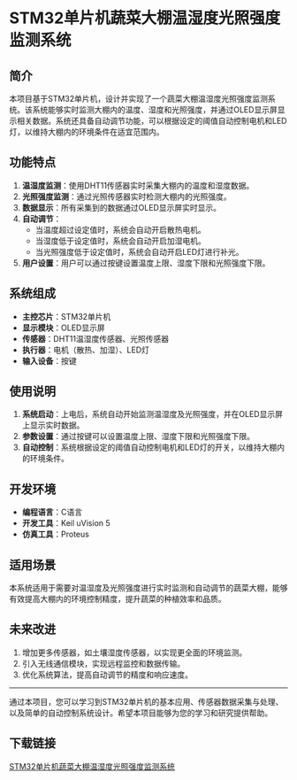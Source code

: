 # STM32单片机蔬菜大棚温湿度光照强度监测系统

## 简介

本项目基于STM32单片机，设计并实现了一个蔬菜大棚温湿度光照强度监测系统。该系统能够实时监测大棚内的温度、湿度和光照强度，并通过OLED显示屏显示相关数据。系统还具备自动调节功能，可以根据设定的阈值自动控制电机和LED灯，以维持大棚内的环境条件在适宜范围内。

## 功能特点

1. **温湿度监测**：使用DHT11传感器实时采集大棚内的温度和湿度数据。
2. **光照强度监测**：通过光照传感器实时检测大棚内的光照强度。
3. **数据显示**：所有采集到的数据通过OLED显示屏实时显示。
4. **自动调节**：
   - 当温度超过设定值时，系统会自动开启散热电机。
   - 当湿度低于设定值时，系统会自动开启加湿电机。
   - 当光照强度低于设定值时，系统会自动开启LED灯进行补光。
5. **用户设置**：用户可以通过按键设置温度上限、湿度下限和光照强度下限。

## 系统组成

- **主控芯片**：STM32单片机
- **显示模块**：OLED显示屏
- **传感器**：DHT11温湿度传感器、光照传感器
- **执行器**：电机（散热、加湿）、LED灯
- **输入设备**：按键

## 使用说明

1. **系统启动**：上电后，系统自动开始监测温湿度及光照强度，并在OLED显示屏上显示实时数据。
2. **参数设置**：通过按键可以设置温度上限、湿度下限和光照强度下限。
3. **自动控制**：系统根据设定的阈值自动控制电机和LED灯的开关，以维持大棚内的环境条件。

## 开发环境

- **编程语言**：C语言
- **开发工具**：Keil uVision 5
- **仿真工具**：Proteus

## 适用场景

本系统适用于需要对温湿度及光照强度进行实时监测和自动调节的蔬菜大棚，能够有效提高大棚内的环境控制精度，提升蔬菜的种植效率和品质。

## 未来改进

1. 增加更多传感器，如土壤湿度传感器，以实现更全面的环境监测。
2. 引入无线通信模块，实现远程监控和数据传输。
3. 优化系统算法，提高自动调节的精度和响应速度。

---

通过本项目，您可以学习到STM32单片机的基本应用、传感器数据采集与处理、以及简单的自动控制系统设计。希望本项目能够为您的学习和研究提供帮助。

## 下载链接

[STM32单片机蔬菜大棚温湿度光照强度监测系统](https://pan.quark.cn/s/82bb849655d6)